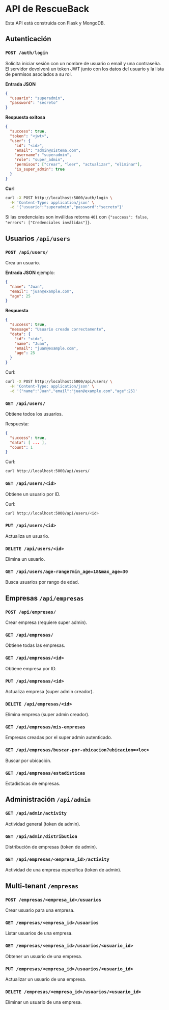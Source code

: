 # API de RescueBack

Esta API está construida con Flask y MongoDB.

## Autenticación

### `POST /auth/login`

Solicita iniciar sesión con un nombre de usuario o email y una contraseña. El
servidor devolverá un token JWT junto con los datos del usuario y la lista de
permisos asociados a su rol.

**Entrada JSON**
```json
{
  "usuario": "superadmin",
  "password": "secreto"
}
```

**Respuesta exitosa**
```json
{
  "success": true,
  "token": "<jwt>",
  "user": {
    "id": "<id>",
    "email": "admin@sistema.com",
    "username": "superadmin",
    "role": "super_admin",
    "permisos": ["crear", "leer", "actualizar", "eliminar"],
    "is_super_admin": true
  }
}
```

**Curl**
```bash
curl -X POST http://localhost:5000/auth/login \
  -H 'Content-Type: application/json' \
  -d '{"usuario":"superadmin","password":"secreto"}'
```

Si las credenciales son inválidas retorna `401` con `{"success": false, "errors": ["Credenciales inválidas"]}`.

## Usuarios `/api/users`

### `POST /api/users/`
Crea un usuario.

**Entrada JSON** ejemplo:
```json
{
  "name": "Juan",
  "email": "juan@example.com",
  "age": 25
}
```

**Respuesta**
```json
{
  "success": true,
  "message": "Usuario creado correctamente",
  "data": {
    "id": "<id>",
    "name": "Juan",
    "email": "juan@example.com",
    "age": 25
  }
}
```

Curl:
```bash
curl -X POST http://localhost:5000/api/users/ \
  -H 'Content-Type: application/json' \
  -d '{"name":"Juan","email":"juan@example.com","age":25}'
```

### `GET /api/users/`
Obtiene todos los usuarios.

Respuesta:
```json
{
  "success": true,
  "data": [ ... ],
  "count": 1
}
```

Curl:
```bash
curl http://localhost:5000/api/users/
```

### `GET /api/users/<id>`
Obtiene un usuario por ID.

Curl:
```bash
curl http://localhost:5000/api/users/<id>
```

### `PUT /api/users/<id>`
Actualiza un usuario.

### `DELETE /api/users/<id>`
Elimina un usuario.

### `GET /api/users/age-range?min_age=18&max_age=30`
Busca usuarios por rango de edad.

## Empresas `/api/empresas`

### `POST /api/empresas/`
Crear empresa (requiere super admin).

### `GET /api/empresas/`
Obtiene todas las empresas.

### `GET /api/empresas/<id>`
Obtiene empresa por ID.

### `PUT /api/empresas/<id>`
Actualiza empresa (super admin creador).

### `DELETE /api/empresas/<id>`
Elimina empresa (super admin creador).

### `GET /api/empresas/mis-empresas`
Empresas creadas por el super admin autenticado.

### `GET /api/empresas/buscar-por-ubicacion?ubicacion=<loc>`
Buscar por ubicación.

### `GET /api/empresas/estadisticas`
Estadísticas de empresas.

## Administración `/api/admin`

### `GET /api/admin/activity`
Actividad general (token de admin).

### `GET /api/admin/distribution`
Distribución de empresas (token de admin).

### `GET /api/empresas/<empresa_id>/activity`
Actividad de una empresa específica (token de admin).

## Multi-tenant `/empresas`

### `POST /empresas/<empresa_id>/usuarios`
Crear usuario para una empresa.

### `GET /empresas/<empresa_id>/usuarios`
Listar usuarios de una empresa.

### `GET /empresas/<empresa_id>/usuarios/<usuario_id>`
Obtener un usuario de una empresa.

### `PUT /empresas/<empresa_id>/usuarios/<usuario_id>`
Actualizar un usuario de una empresa.

### `DELETE /empresas/<empresa_id>/usuarios/<usuario_id>`
Eliminar un usuario de una empresa.


